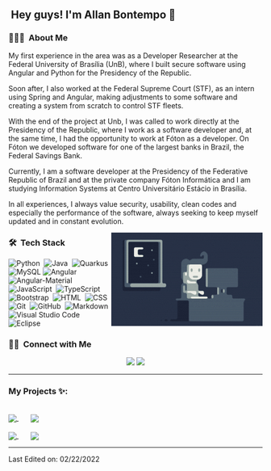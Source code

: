 ## &nbsp;Hey guys! I'm Allan Bontempo 👋 

### 👨🏻‍💻 &nbsp;About Me

My first experience in the area was as a Developer Researcher at the Federal University of Brasília (UnB), where I built secure software using Angular and Python for the Presidency of the Republic.

Soon after, I also worked at the Federal Supreme Court (STF), as an intern using Spring and Angular, making adjustments to some software and creating a system from scratch to control STF fleets.

With the end of the project at Unb, I was called to work directly at the Presidency of the Republic, where I work as a software developer and, at the same time, I had the opportunity to work at Fóton as a developer. On Fóton we developed software for one of the largest banks in Brazil, the Federal Savings Bank.

Currently, I am a software developer at the Presidency of the Federative Republic of Brazil and at the private company Fóton Informática and I am studying Information Systems at Centro Universitário Estácio in Brasília.

In all experiences, I always value security, usability, clean codes and especially the performance of the software, always seeking to keep myself updated and in constant evolution.

<img alt="Night Coding" src="https://raw.githubusercontent.com/AVS1508/AVS1508/master/assets/Night-Coding.gif" align="right"/>

### 🛠 &nbsp;Tech Stack

![Python](https://img.shields.io/badge/-Python-05122A?style=flat&logo=python)&nbsp;
![Java](https://img.shields.io/badge/-Java-05122A?style=flat&logo=java&logoColor=white)&nbsp;
![Quarkus](https://img.shields.io/badge/-Quarkus-05122A?style=flat&logo=quarkus&logoColor=white)&nbsp;
![MySQL](https://img.shields.io/badge/MySQL-05122A?styleflat&logo=mysql&logoColor=white)
![Angular](https://img.shields.io/badge/Angular-05122A?flat&logo=angular&logoColor=red)&nbsp;
![Angular-Material](https://img.shields.io/badge/Material-05122A?style=flat&logo=material-ui&logoColor=white)&nbsp;
![JavaScript](https://img.shields.io/badge/-JavaScript-05122A?style=flat&logo=javascript)&nbsp;
![TypeScript](https://img.shields.io/badge/-TypeScript-05122A?style=flat&logo=typeScript)&nbsp;
![Bootstrap](https://img.shields.io/badge/-Bootstrap-05122A?style=flat&logo=bootstrap&logoColor=563D7C)&nbsp;
![HTML](https://img.shields.io/badge/-HTML-05122A?style=flat&logo=HTML5)&nbsp;
![CSS](https://img.shields.io/badge/-CSS-05122A?style=flat&logo=CSS3&logoColor=1572B6)&nbsp;
![Git](https://img.shields.io/badge/-Git-05122A?style=flat&logo=git)&nbsp;
![GitHub](https://img.shields.io/badge/-GitHub-05122A?style=flat&logo=github)&nbsp;
![Markdown](https://img.shields.io/badge/-Markdown-05122A?style=flat&logo=markdown)&nbsp;
![Visual Studio Code](https://img.shields.io/badge/-Visual%20Studio%20Code-05122A?style=flat&logo=visual-studio-code&logoColor=007ACC)&nbsp;
![Eclipse](https://img.shields.io/badge/-Eclipse-05122A?style=flat&logo=eclipse-ide&logoColor=2C2255)&nbsp;

### 🤝🏻 &nbsp;Connect with Me

<p align="center">
<a href="https://www.linkedin.com/in/allan-bontempo-168721130/"><img src="https://img.shields.io/badge/-Allan%20Bontempo-0077B5?style=flat&logo=Linkedin&logoColor=white"/></a>
<a href="https://www.instagram.com/allangoodtime/"><img src="https://img.shields.io/badge/-@allangoodtime-E4405F?style=flat&logo=Instagram&logoColor=white"/></a>
</p>


----
### My Projects ✨:
<br>
<a href="https://github.com/AllanBontempo/Artist_Website">
  <img align="center" src="https://github-readme-stats.vercel.app/api/pin/?username=AllanBontempo&repo=Artist_Website&theme=tokyonight"/>
</a>
&nbsp;
&nbsp;
&nbsp;
<a href="https://github.com/AllanBontempo/PousadaTucanoMarahu">
 <img align="center" src="https://github-readme-stats.vercel.app/api/pin/?username=AllanBontempo&repo=PousadaTucanoMarahu&theme=tokyonight"/>
</a>
<br>
<br>
<a href="https://github.com/AllanBontempo/CalculadoraJS">
 <img align="center" src="https://github-readme-stats.vercel.app/api/pin/?username=AllanBontempo&repo=CalculadoraJS&theme=tokyonight"/>
</a>
&nbsp;
&nbsp;
&nbsp;
<a href="https://github.com/AllanBontempo/AlgoritimoOrdenacao-Python">
 <img align="center" src="https://github-readme-stats.vercel.app/api/pin/?username=AllanBontempo&repo=AlgoritimoOrdenacao-Python&theme=tokyonight"/>
</a>

----
Last Edited on: 02/22/2022



